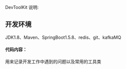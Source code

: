 DevToolKit 说明: 

## 开发环境
 
JDK1.8、Maven、SpringBoot1.5.8、redis、git、kafkaMQ
 
#### 代码内容：
用来记录开发工作中遇到的问题以及常用的工具类

